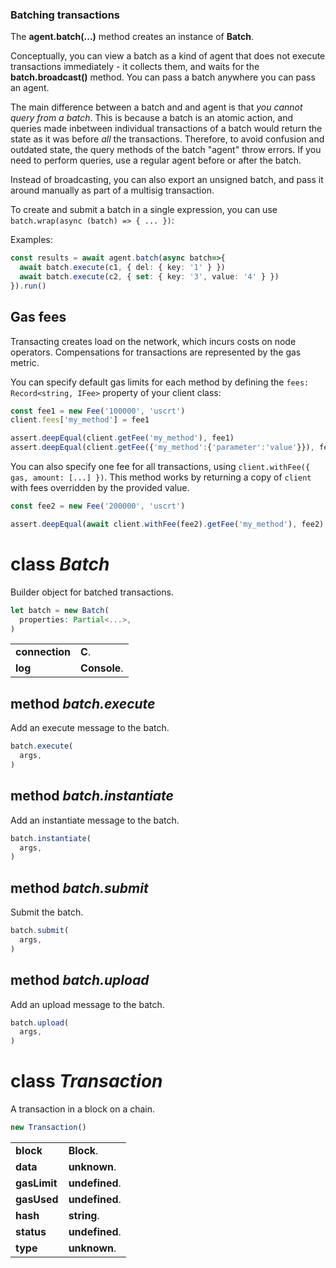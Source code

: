 ### Batching transactions

The **agent.batch(...)** method creates an instance of **Batch**.

Conceptually, you can view a batch as a kind of agent that does not execute transactions
immediately - it collects them, and waits for the **batch.broadcast()** method. You can
pass a batch anywhere you can pass an agent.

The main difference between a batch and and agent is that *you cannot query from a batch*.
This is because a batch is an atomic action, and queries made inbetween individual transactions
of a batch would return the state as it was before *all* the transactions. Therefore, to avoid
confusion and outdated state, the query methods of the batch "agent" throw errors.
If you need to perform queries, use a regular agent before or after the batch.

Instead of broadcasting, you can also export an unsigned batch, and pass it around manually
as part of a multisig transaction.

To create and submit a batch in a single expression,
you can use `batch.wrap(async (batch) => { ... })`:

Examples:

```typescript
const results = await agent.batch(async batch=>{
  await batch.execute(c1, { del: { key: '1' } })
  await batch.execute(c2, { set: { key: '3', value: '4' } })
}).run()
```

## Gas fees

Transacting creates load on the network, which incurs costs on node operators.
Compensations for transactions are represented by the gas metric.

You can specify default gas limits for each method by defining the `fees: Record<string, IFee>`
property of your client class:

```typescript
const fee1 = new Fee('100000', 'uscrt')
client.fees['my_method'] = fee1

assert.deepEqual(client.getFee('my_method'), fee1)
assert.deepEqual(client.getFee({'my_method':{'parameter':'value'}}), fee1)
```

You can also specify one fee for all transactions, using `client.withFee({ gas, amount: [...] })`.
This method works by returning a copy of `client` with fees overridden by the provided value.

```typescript
const fee2 = new Fee('200000', 'uscrt')

assert.deepEqual(await client.withFee(fee2).getFee('my_method'), fee2)
```

<!-- @hackbg/docs: begin -->

# class *Batch*
Builder object for batched transactions.

```typescript
let batch = new Batch(
  properties: Partial<...>,
)
```

<table><tbody>
<tr><td valign="top">
<strong>connection</strong></td>
<td><strong>C</strong>. </td></tr>
<tr><td valign="top">
<strong>log</strong></td>
<td><strong>Console</strong>. </td></tr></tbody></table>

## method *batch.execute*
Add an execute message to the batch.
```typescript
batch.execute(
  args,
)
```

## method *batch.instantiate*
Add an instantiate message to the batch.
```typescript
batch.instantiate(
  args,
)
```

## method *batch.submit*
Submit the batch.
```typescript
batch.submit(
  args,
)
```

## method *batch.upload*
Add an upload message to the batch.
```typescript
batch.upload(
  args,
)
```

# class *Transaction*
A transaction in a block on a chain.

```typescript
new Transaction()
```

<table><tbody>
<tr><td valign="top">
<strong>block</strong></td>
<td><strong>Block</strong>. </td></tr>
<tr><td valign="top">
<strong>data</strong></td>
<td><strong>unknown</strong>. </td></tr>
<tr><td valign="top">
<strong>gasLimit</strong></td>
<td><strong>undefined</strong>. </td></tr>
<tr><td valign="top">
<strong>gasUsed</strong></td>
<td><strong>undefined</strong>. </td></tr>
<tr><td valign="top">
<strong>hash</strong></td>
<td><strong>string</strong>. </td></tr>
<tr><td valign="top">
<strong>status</strong></td>
<td><strong>undefined</strong>. </td></tr>
<tr><td valign="top">
<strong>type</strong></td>
<td><strong>unknown</strong>. </td></tr></tbody></table>
<!-- @hackbg/docs: end -->
